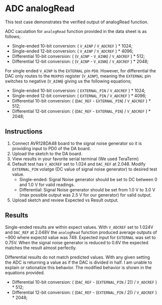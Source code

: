 # ADC analogRead 
This test case demonstrates the verified output of analogRead function.

ADC caculation for `analogRead` function provided in the data sheet is as follows;
 - Single-ended 10-bit conversion: ( `V_AINP` / `V_ADCREF` ) * 1024; 
 - Single-ended 12-bit conversion: ( `V_AINP` / `V_ADCREF` ) * 4096; 
 - Differential 10-bit conversion: ( (`V_AINP` - `V_AINN`) / `V_ADCREF` ) * 512;
 - Differential 12-bit conversion:  ( (`V_AINP` - `V_AINN`) / `V_ADCREF` ) * 2048; 
 

For single ended `V_AINP` is the `EXTERNAL` pin `PD0`. However, for differential 
the DAC only routes to the `MUXPOS` register (`V_AINP`), meaning the `EXTERNAL` 
pin switches to negative (`V_AINN`) giving us the following equations;
 - Single-ended 10-bit conversion: ( `EXTERNAL_PIN` / `V_ADCREF` ) * 1024; 
 - Single-ended 12-bit conversion: ( `EXTERNAL_PIN` / `V_ADCREF` ) * 4096; 
 - Differential 10-bit conversion: ( (`DAC_REF` - `EXTERNAL_PIN`) / `V_ADCREF` ) * 512;
 - Differential 12-bit conversion:  ( (`DAC_REF` - `EXTERNAL_PIN`) / `V_ADCREF` ) * 2048;
 
## Instructions
1. Connect AVR128DA48 board to the signal noise generator so it is providing input
to PD0 of the DA board.
2. Upload the sketch to the DA board.
3. View results in your favorite serial terminal (We used TeraTerm)
4. Default test has `V_ADCREF` set to 1.024 and `DAC_REF` at 2.048. Modify `EXTERNAL_PIN`
volatge (DC value of signal noise generator) to desired test value.
	- Single-ended: Signal Noise generator should be set to DC between 0 and 1.0 V 
	for valid readings.
	- Differential: Signal Noise generator should be set from 1.0 V to 3.0 V (max 
 possible output was 2.5 V for our generator) for valid output.
5. Upload sketch and review Expected vs Result output.

## Results
Single-ended results are within expect values. With `V_ADCREF` set to 1.024V and 
`DAC_REF` at 2.048V the `analogRead` function produced average outputs of ~900 
where expectd value was 749.  Expected input for `EXTERNAL` was set to 0.75V. When 
the signal noise generator is reduced to 0.6V the expected matches the result 
almost perfectly. 

Differential results do not match predicted values. With any given setting the 
ADC is returning a value as if the DAC is divided in half. I am unable to explain 
or rationalize this behavior. The modified behavior is shown in the equations 
provided.
 - Differential 10-bit conversion: ( (`DAC_REF` - (`EXTERNAL_PIN` / 2)) / `V_ADCREF` ) * 512;
 - Differential 12-bit conversion:  ( (`DAC_REF` - (`EXTERNAL_PIN` / 2)) / `V_ADCREF` ) * 2048;

